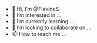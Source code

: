 - 👋 Hi, I’m @FlavineS
- 👀 I’m interested in ...
- 🌱 I’m currently learning ...
- 💞️ I’m looking to collaborate on ...
- 📫 How to reach me ...

<!---
FlavineS/FlavineS is a ✨ special ✨ repository because its `README.md` (this file) appears on your GitHub profile.
You can click the Preview link to take a look at your changes.
--->
